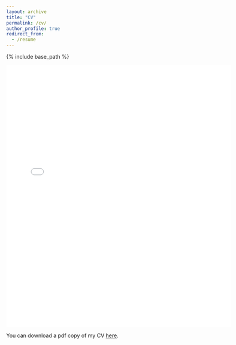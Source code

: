 ```yaml
---
layout: archive
title: "CV"
permalink: /cv/
author_profile: true
redirect_from:
  - /resume
---
```


{% include base_path %}

<embed src="{{ site.baseurl }}/files/CV.pdf" width="600" height="700" type='application/pdf'>

You can download a pdf copy of my CV [here](/files/CV.pdf).
 